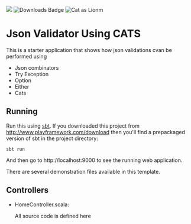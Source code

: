 [<img src="https://img.shields.io/travis/playframework/play-scala-starter-example.svg"/>](https://travis-ci.org/playframework/play-scala-starter-example) ![Downloads Badge](https://img.shields.io/pypi/dm/will.svg)
<img  align="right height=30px widht=30px" src="https://i0.wp.com/www.lancescurv.com/wp-content/uploads/2013/07/Validation.jpg?resize=470%2C470" alt="Cat as Lionm" title="Cat as Lion"/>

# Json Validator Using CATS

This is a starter application that shows how json validations cvan be performed using 
* Json combinators 
* Try Exception 
* Option 
* Either 
* Cats

## Running

Run this using [sbt](http://www.scala-sbt.org/).  If you downloaded this project from http://www.playframework.com/download then you'll find a prepackaged version of sbt in the project directory:

```
sbt run
```

And then go to http://localhost:9000 to see the running web application.

There are several demonstration files available in this template.

## Controllers

- HomeController.scala:

  All source code is defined here